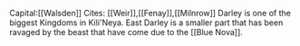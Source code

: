 Capital:[[Walsden]]
Cites: [[Weir]],[[Fenay]],[[Milnrow]]
Darley is one of the biggest Kingdoms in Kili'Neya. East Darley is a smaller part that has been ravaged by the beast that have come due to the [[Blue Nova]].